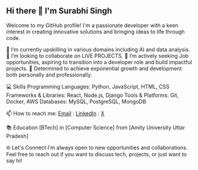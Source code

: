 ## Hi there 👋 I'm Surabhi Singh

Welcome to my GitHub profile! I'm a passionate developer with a keen interest in creating innovative solutions and bringing ideas to life through code.

🌱 I’m currently upskilling in various domains including AI and data analysis. 👯 I’m looking to collaborate on LIVE PROJECTS.
🤔 I’m actively seeking Job opportunities, aspiring to transition into a developer role and build impactful projects.
🎯 Determined to achieve exponential growth and development both personally and professionally.

💻 Skills
Programming Languages: Python, JavaScript, HTML, CSS
Frameworks & Libraries: React, Node.js, Django
Tools & Platforms: Git, Docker, AWS
Databases: MySQL, PostgreSQL, MongoDB

📫 How to reach me: [Email](surabhisingh0575@gmail.com) : [LinkedIn](www.linkedin.com/in/surabhisingh1215) : [X](https://x.com/1Singh1209)

📚 Education
[BTech] in [Computer Science] from [Amity University Uttar Pradesh]

🌐 Let's Connect
I'm always open to new opportunities and collaborations. Feel free to reach out if you want to discuss tech, projects, or just want to say hi!

